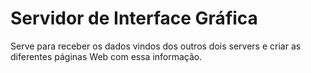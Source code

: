 # Servidor de Interface Gráfica

Serve para receber os dados vindos dos outros dois servers e criar as diferentes páginas Web com essa informação.
